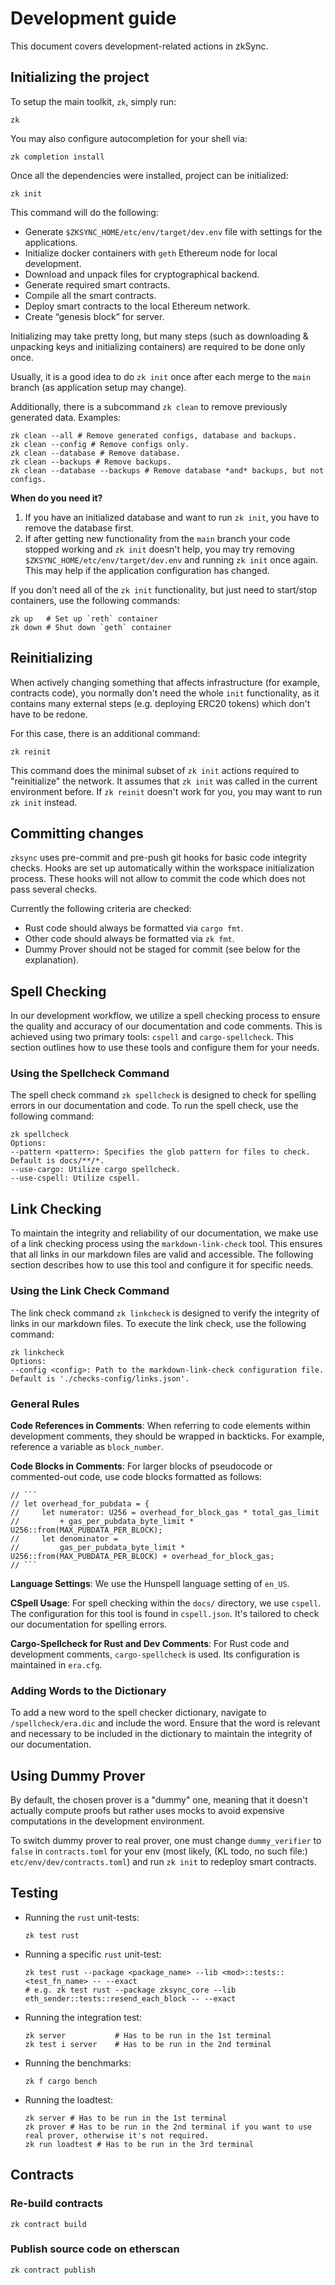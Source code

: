 # Development guide

This document covers development-related actions in zkSync.

## Initializing the project

To setup the main toolkit, `zk`, simply run:

```
zk
```

You may also configure autocompletion for your shell via:

```
zk completion install
```

Once all the dependencies were installed, project can be initialized:

```
zk init
```

This command will do the following:

- Generate `$ZKSYNC_HOME/etc/env/target/dev.env` file with settings for the applications.
- Initialize docker containers with `geth` Ethereum node for local development.
- Download and unpack files for cryptographical backend.
- Generate required smart contracts.
- Compile all the smart contracts.
- Deploy smart contracts to the local Ethereum network.
- Create “genesis block” for server.

Initializing may take pretty long, but many steps (such as downloading & unpacking keys and initializing containers) are
required to be done only once.

Usually, it is a good idea to do `zk init` once after each merge to the `main` branch (as application setup may change).

Additionally, there is a subcommand `zk clean` to remove previously generated data. Examples:

```
zk clean --all # Remove generated configs, database and backups.
zk clean --config # Remove configs only.
zk clean --database # Remove database.
zk clean --backups # Remove backups.
zk clean --database --backups # Remove database *and* backups, but not configs.
```

**When do you need it?**

1. If you have an initialized database and want to run `zk init`, you have to remove the database first.
2. If after getting new functionality from the `main` branch your code stopped working and `zk init` doesn't help, you
   may try removing `$ZKSYNC_HOME/etc/env/target/dev.env` and running `zk init` once again. This may help if the
   application configuration has changed.

If you don’t need all of the `zk init` functionality, but just need to start/stop containers, use the following
commands:

```
zk up   # Set up `reth` container
zk down # Shut down `geth` container
```

## Reinitializing

When actively changing something that affects infrastructure (for example, contracts code), you normally don't need the
whole `init` functionality, as it contains many external steps (e.g. deploying ERC20 tokens) which don't have to be
redone.

For this case, there is an additional command:

```
zk reinit
```

This command does the minimal subset of `zk init` actions required to "reinitialize" the network. It assumes that
`zk init` was called in the current environment before. If `zk reinit` doesn't work for you, you may want to run
`zk init` instead.

## Committing changes

`zksync` uses pre-commit and pre-push git hooks for basic code integrity checks. Hooks are set up automatically within
the workspace initialization process. These hooks will not allow to commit the code which does not pass several checks.

Currently the following criteria are checked:

- Rust code should always be formatted via `cargo fmt`.
- Other code should always be formatted via `zk fmt`.
- Dummy Prover should not be staged for commit (see below for the explanation).

## Spell Checking

In our development workflow, we utilize a spell checking process to ensure the quality and accuracy of our documentation
and code comments. This is achieved using two primary tools: `cspell` and `cargo-spellcheck`. This section outlines how
to use these tools and configure them for your needs.

### Using the Spellcheck Command

The spell check command `zk spellcheck` is designed to check for spelling errors in our documentation and code. To run
the spell check, use the following command:

```
zk spellcheck
Options:
--pattern <pattern>: Specifies the glob pattern for files to check. Default is docs/**/*.
--use-cargo: Utilize cargo spellcheck.
--use-cspell: Utilize cspell.
```

## Link Checking

To maintain the integrity and reliability of our documentation, we make use of a link checking process using the
`markdown-link-check` tool. This ensures that all links in our markdown files are valid and accessible. The following
section describes how to use this tool and configure it for specific needs.

### Using the Link Check Command

The link check command `zk linkcheck` is designed to verify the integrity of links in our markdown files. To execute the
link check, use the following command:

```
zk linkcheck
Options:
--config <config>: Path to the markdown-link-check configuration file. Default is './checks-config/links.json'.
```

### General Rules

**Code References in Comments**: When referring to code elements within development comments, they should be wrapped in
backticks. For example, reference a variable as `block_number`.

**Code Blocks in Comments**: For larger blocks of pseudocode or commented-out code, use code blocks formatted as
follows:

````
// ```
// let overhead_for_pubdata = {
//     let numerator: U256 = overhead_for_block_gas * total_gas_limit
//         + gas_per_pubdata_byte_limit * U256::from(MAX_PUBDATA_PER_BLOCK);
//     let denominator =
//         gas_per_pubdata_byte_limit * U256::from(MAX_PUBDATA_PER_BLOCK) + overhead_for_block_gas;
// ```
````

**Language Settings**: We use the Hunspell language setting of `en_US`.

**CSpell Usage**: For spell checking within the `docs/` directory, we use `cspell`. The configuration for this tool is
found in `cspell.json`. It's tailored to check our documentation for spelling errors.

**Cargo-Spellcheck for Rust and Dev Comments**: For Rust code and development comments, `cargo-spellcheck` is used. Its
configuration is maintained in `era.cfg`.

### Adding Words to the Dictionary

To add a new word to the spell checker dictionary, navigate to `/spellcheck/era.dic` and include the word. Ensure that
the word is relevant and necessary to be included in the dictionary to maintain the integrity of our documentation.

## Using Dummy Prover

By default, the chosen prover is a "dummy" one, meaning that it doesn't actually compute proofs but rather uses mocks to
avoid expensive computations in the development environment.

To switch dummy prover to real prover, one must change `dummy_verifier` to `false` in `contracts.toml` for your env
(most likely, (KL todo, no such file:) `etc/env/dev/contracts.toml`) and run `zk init` to redeploy smart contracts.

## Testing

- Running the `rust` unit-tests:

  ```
  zk test rust
  ```

- Running a specific `rust` unit-test:

  ```
  zk test rust --package <package_name> --lib <mod>::tests::<test_fn_name> -- --exact
  # e.g. zk test rust --package zksync_core --lib eth_sender::tests::resend_each_block -- --exact
  ```

- Running the integration test:

  ```
  zk server           # Has to be run in the 1st terminal
  zk test i server    # Has to be run in the 2nd terminal
  ```

- Running the benchmarks:

  ```
  zk f cargo bench
  ```

- Running the loadtest:

  ```
  zk server # Has to be run in the 1st terminal
  zk prover # Has to be run in the 2nd terminal if you want to use real prover, otherwise it's not required.
  zk run loadtest # Has to be run in the 3rd terminal
  ```

## Contracts

### Re-build contracts

```
zk contract build
```

### Publish source code on etherscan

```
zk contract publish
```
